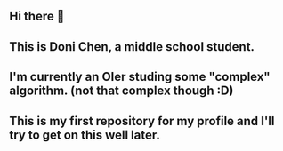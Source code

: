 ## Hi there 👋
## This is Doni Chen, a middle school student.
## I'm currently an OIer studing some "complex" algorithm. (not that complex though :D)
## This is my first repository for my profile and I'll try to get on this well later.
